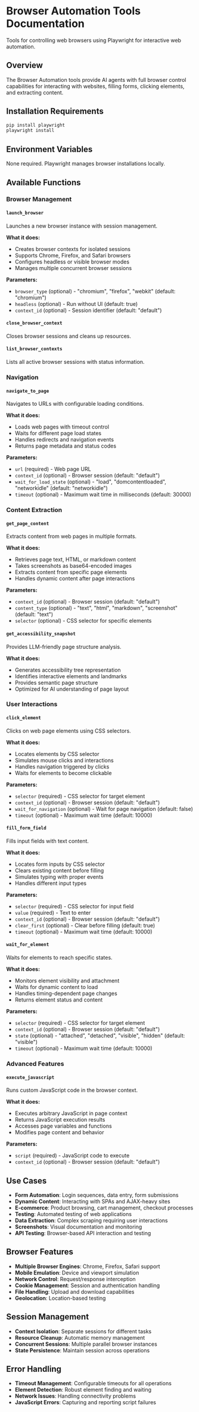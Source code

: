 # Browser Automation Tools Documentation

Tools for controlling web browsers using Playwright for interactive web automation.

## Overview

The Browser Automation tools provide AI agents with full browser control capabilities for interacting with websites, filling forms, clicking elements, and extracting content.

## Installation Requirements

```bash
pip install playwright
playwright install
```

## Environment Variables

None required. Playwright manages browser installations locally.

## Available Functions

### Browser Management

#### `launch_browser`
Launches a new browser instance with session management.

**What it does:**
- Creates browser contexts for isolated sessions
- Supports Chrome, Firefox, and Safari browsers
- Configures headless or visible browser modes
- Manages multiple concurrent browser sessions

**Parameters:**
- `browser_type` (optional) - "chromium", "firefox", "webkit" (default: "chromium")
- `headless` (optional) - Run without UI (default: true)
- `context_id` (optional) - Session identifier (default: "default")

#### `close_browser_context`
Closes browser sessions and cleans up resources.

#### `list_browser_contexts`
Lists all active browser sessions with status information.

### Navigation

#### `navigate_to_page`
Navigates to URLs with configurable loading conditions.

**What it does:**
- Loads web pages with timeout control
- Waits for different page load states
- Handles redirects and navigation events
- Returns page metadata and status codes

**Parameters:**
- `url` (required) - Web page URL
- `context_id` (optional) - Browser session (default: "default")
- `wait_for_load_state` (optional) - "load", "domcontentloaded", "networkidle" (default: "networkidle")
- `timeout` (optional) - Maximum wait time in milliseconds (default: 30000)

### Content Extraction

#### `get_page_content`
Extracts content from web pages in multiple formats.

**What it does:**
- Retrieves page text, HTML, or markdown content
- Takes screenshots as base64-encoded images
- Extracts content from specific page elements
- Handles dynamic content after page interactions

**Parameters:**
- `context_id` (optional) - Browser session (default: "default")
- `content_type` (optional) - "text", "html", "markdown", "screenshot" (default: "text")
- `selector` (optional) - CSS selector for specific elements

#### `get_accessibility_snapshot`
Provides LLM-friendly page structure analysis.

**What it does:**
- Generates accessibility tree representation
- Identifies interactive elements and landmarks
- Provides semantic page structure
- Optimized for AI understanding of page layout

### User Interactions

#### `click_element`
Clicks on web page elements using CSS selectors.

**What it does:**
- Locates elements by CSS selector
- Simulates mouse clicks and interactions
- Handles navigation triggered by clicks
- Waits for elements to become clickable

**Parameters:**
- `selector` (required) - CSS selector for target element
- `context_id` (optional) - Browser session (default: "default")
- `wait_for_navigation` (optional) - Wait for page navigation (default: false)
- `timeout` (optional) - Maximum wait time (default: 10000)

#### `fill_form_field`
Fills input fields with text content.

**What it does:**
- Locates form inputs by CSS selector
- Clears existing content before filling
- Simulates typing with proper events
- Handles different input types

**Parameters:**
- `selector` (required) - CSS selector for input field
- `value` (required) - Text to enter
- `context_id` (optional) - Browser session (default: "default")
- `clear_first` (optional) - Clear before filling (default: true)
- `timeout` (optional) - Maximum wait time (default: 10000)

#### `wait_for_element`
Waits for elements to reach specific states.

**What it does:**
- Monitors element visibility and attachment
- Waits for dynamic content to load
- Handles timing-dependent page changes
- Returns element status and content

**Parameters:**
- `selector` (required) - CSS selector for target element
- `context_id` (optional) - Browser session (default: "default")
- `state` (optional) - "attached", "detached", "visible", "hidden" (default: "visible")
- `timeout` (optional) - Maximum wait time (default: 10000)

### Advanced Features

#### `execute_javascript`
Runs custom JavaScript code in the browser context.

**What it does:**
- Executes arbitrary JavaScript in page context
- Returns JavaScript execution results
- Accesses page variables and functions
- Modifies page content and behavior

**Parameters:**
- `script` (required) - JavaScript code to execute
- `context_id` (optional) - Browser session (default: "default")

## Use Cases

- **Form Automation**: Login sequences, data entry, form submissions
- **Dynamic Content**: Interacting with SPAs and AJAX-heavy sites
- **E-commerce**: Product browsing, cart management, checkout processes
- **Testing**: Automated testing of web applications
- **Data Extraction**: Complex scraping requiring user interactions
- **Screenshots**: Visual documentation and monitoring
- **API Testing**: Browser-based API interaction and testing

## Browser Features

- **Multiple Browser Engines**: Chrome, Firefox, Safari support
- **Mobile Emulation**: Device and viewport simulation
- **Network Control**: Request/response interception
- **Cookie Management**: Session and authentication handling
- **File Handling**: Upload and download capabilities
- **Geolocation**: Location-based testing

## Session Management

- **Context Isolation**: Separate sessions for different tasks
- **Resource Cleanup**: Automatic memory management
- **Concurrent Sessions**: Multiple parallel browser instances
- **State Persistence**: Maintain session across operations

## Error Handling

- **Timeout Management**: Configurable timeouts for all operations
- **Element Detection**: Robust element finding and waiting
- **Network Issues**: Handling connectivity problems
- **JavaScript Errors**: Capturing and reporting script failures